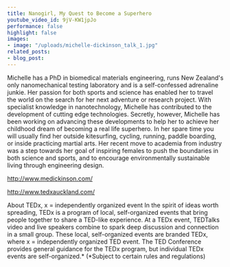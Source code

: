 ```yaml
---
title: Nanogirl, My Quest to Become a Superhero
youtube_video_id: 9jV-KW1jpJo
performance: false
highlight: false
images:
- image: "/uploads/michelle-dickinson_talk_1.jpg"
related_posts:
- blog_post: 
---
```


Michelle has a PhD in biomedical materials engineering, runs New Zealand's only nanomechanical testing laboratory and is a self-confessed adrenaline junkie. Her passion for both sports and science has enabled her to travel the world on the search for her next adventure or research project. With specialist knowledge in nanotechnology, Michelle has contributed to the development of cutting edge technologies. Secretly, however, Michelle has been working on advancing these developments to help her to achieve her childhood dream of becoming a real life superhero. In her spare time you will usually find her outside kitesurfing, cycling, running, paddle boarding, or inside practicing martial arts.  Her recent move to academia from industry was a step towards her goal of inspiring females  to push the boundaries in both science and sports, and to encourage environmentally sustainable living through engineering design.

http://www.medickinson.com/

http://www.tedxauckland.com/

About TEDx, x = independently organized event
In the spirit of ideas worth spreading, TEDx is a program of local, self-organized events that bring people together to share a TED-like experience. At a TEDx event, TEDTalks video and live speakers combine to spark deep discussion and connection in a small group. These local, self-organized events are branded TEDx, where x = independently organized TED event. The TED Conference provides general guidance for the TEDx program, but individual TEDx events are self-organized.* (*Subject to certain rules and regulations)

